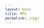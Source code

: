 ```yaml
---
layout: base
title: RPG
permalink: /rpg/
---
```


<canvas id='gameCanvas'></canvas>

<script type="module">
    import GameControl from '{{site.baseurl}}/assets/js/rpg/GameControl.js';

    function resizeCanvas() {
        const canvas = document.getElementById('gameCanvas');
        canvas.width = window.innerWidth;
        canvas.height = window.innerHeight;
    }

    document.addEventListener('fullscreenchange', resizeCanvas);
    window.addEventListener('resize', resizeCanvas);
    resizeCanvas();

    // Background data for the first image
    const image_src = "{{site.baseurl}}/images/rpg/41524.jpg";
    const image_data = {
        pixels: {height: 580, width: 1038}
    };
    const image = {src: image_src, data: image_data};

    // Background data for the second image
    const image_src2 = "{{site.baseurl}}/images/rpg/SimpleMaze.png"; // Replace with your second image path
    const image_data2 = {
        pixels: {height: 580, width: 1038}
    };
    const image2 = {src: image_src2, data: image_data2};

    const sprite_src = "{{site.baseurl}}/images/rpg/Bunny-Sprite.png";
    const sprite_data = {
        SCALE_FACTOR: 10,
        STEP_FACTOR: 1000,
        ANIMATION_RATE: 50,
        pixels: {height: 159, width: 119},
        orientation: {rows: 4, columns: 3},
        down: {row: 0, start: 0, columns: 3},
        left: {row: 2, start: 0, columns: 3},
        right: {row: 3, start: 0, columns: 3},
        up: {row: 1, start: 0, columns: 3},
    };
    const sprite = {src: sprite_src, data: sprite_data};

    // Assets for game, including both background images
    const assets = {
        image: [image, image2], // Pass both images
        sprite: sprite
    };

    // Start game engine
    GameControl.start(assets);

    // Fullscreen toggle function
    function toggleFullScreen() {
        const canvas = document.getElementById('gameCanvas');
        if (!document.fullscreenElement) {
            if (canvas.requestFullscreen) {
                canvas.requestFullscreen();
            }
        } else {
            if (document.exitFullscreen) {
                document.exitFullscreen();
            }
        }
    }

    const canvas = document.getElementById('gameCanvas');
    canvas.addEventListener('click', toggleFullScreen); // Click to enter full-screen
</script>

